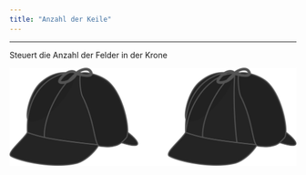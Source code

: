 ```yaml
---
title: "Anzahl der Keile"
---
```


***

Steuert die Anzahl der Felder in der Krone

![Illustration, die den Effekt dieser Option zeigt](gores.svg)




